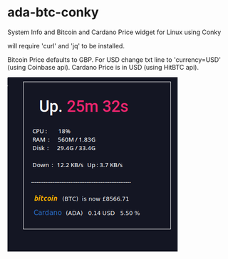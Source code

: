 # ada-btc-conky
System Info and Bitcoin and Cardano Price widget for Linux using Conky

will require 'curl' and 'jq' to be installed.

Bitcoin Price defaults to GBP. For USD change txt line to 'currency=USD'
(using Coinbase api).
Cardano Price is in USD
(using HitBTC api).

<img src="Conky.png">
